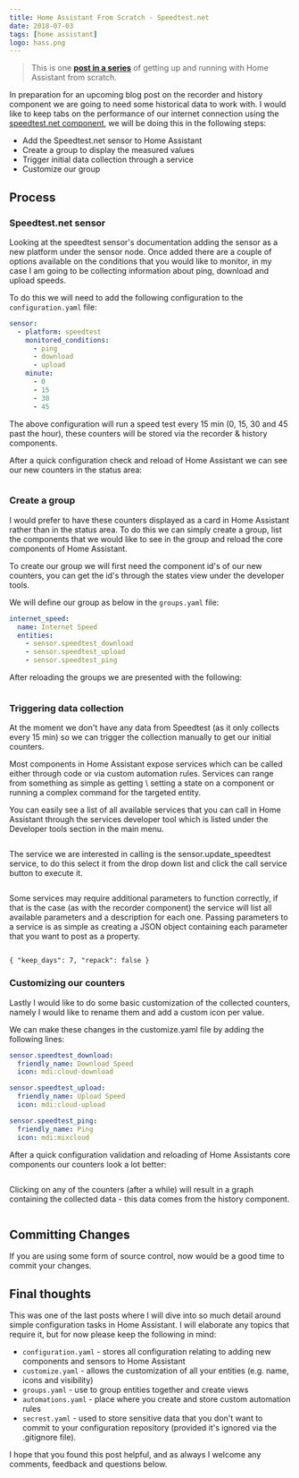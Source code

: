 ```yaml
---
title: Home Assistant From Scratch - Speedtest.net
date: 2018-07-03
tags: [home assistant]
logo: hass.png
---
```


> This is one **[post in a series](/blog/2018/2018-06-27/)** of getting up and running with Home Assistant from scratch.

In preparation for an upcoming blog post on the recorder and history component we are going to need some historical data to work with. I would like to keep tabs on the performance of our internet connection using the [speedtest.net component](https://www.home-assistant.io/integrations/speedtestdotnet/), we will be doing this in the following steps:

- Add the Speedtest.net sensor to Home Assistant
- Create a group to display the measured values
- Trigger initial data collection through a service
- Customize our group

## Process

### Speedtest.net sensor

Looking at the speedtest sensor's documentation adding the sensor as a new platform under the sensor node. Once added there are a couple of options available on the conditions that you would like to monitor, in my case I am going to be collecting information about ping, download and upload speeds.

To do this we will need to add the following configuration to the `configuration.yaml` file:

```yaml
sensor:
  - platform: speedtest
    monitored_conditions:
      - ping
      - download
      - upload
    minute:
      - 0
      - 15
      - 30
      - 45
```

The above configuration will run a speed test every 15 min (0, 15, 30 and 45 past the hour), these counters will be stored via the recorder & history components.

After a quick configuration check and reload of Home Assistant we can see our new counters in the status area:

<img src="./001.png" alt="" />

### Create a group

I would prefer to have these counters displayed as a card in Home Assistant rather than in the status area. To do this we can simply create a group, list the components that we would like to see in the group and reload the core components of Home Assistant.

To create our group we will first need the component id's of our new counters, you can get the id's through the states view under the developer tools.

We will define our group as below in the `groups.yaml` file:

```yaml
internet_speed:
  name: Internet Speed
  entities:
    - sensor.speedtest_download
    - sensor.speedtest_upload
    - sensor.speedtest_ping
```

After reloading the groups we are presented with the following:

<img src="./002.png" alt="" />

### Triggering data collection

At the moment we don't have any data from Speedtest (as it only collects every 15 min) so we can trigger the collection manually to get our initial counters.

Most components in Home Assistant expose services which can be called either through code or via custom automation rules. Services can range from something as simple as getting \ setting a state on a component or running a complex command for the targeted entity.

You can easily see a list of all available services that you can call in Home Assistant through the services developer tool which is listed under the Developer tools section in the main menu.

<img src="./003.png" alt="" />

The service we are interested in calling is the sensor.update_speedtest service, to do this select it from the drop down list and click the call service button to execute it.

<img src="./004.png" alt="" />

Some services may require additional parameters to function correctly, if that is the case (as with the recorder component) the service will list all available parameters and a description for each one. Passing parameters to a service is as simple as creating a JSON object containing each parameter that you want to post as a property.

<img src="./005.png" alt="" />

`{ "keep_days": 7, "repack": false }`

### Customizing our counters

Lastly I would like to do some basic customization of the collected counters, namely I would like to rename them and add a custom icon per value.

We can make these changes in the customize.yaml file by adding the following lines:

```yaml
sensor.speedtest_download:
  friendly_name: Download Speed
  icon: mdi:cloud-download

sensor.speedtest_upload:
  friendly_name: Upload Speed
  icon: mdi:cloud-upload

sensor.speedtest_ping:
  friendly_name: Ping
  icon: mdi:mixcloud
```

After a quick configuration validation and reloading of Home Assistants core components our counters look a lot better:

<img src="./006.png" alt="" />

Clicking on any of the counters (after a while) will result in a graph containing the collected data - this data comes from the history component.

<img src="./007.png" alt="" />

## Committing Changes

If you are using some form of source control, now would be a good time to commit your changes.

## Final thoughts

This was one of the last posts where I will dive into so much detail around simple configuration tasks in Home Assistant. I will elaborate any topics that require it, but for now please keep the following in mind:

- `configuration.yaml` - stores all configuration relating to adding new components and sensors to Home Assistant
- `customize.yaml` - allows the customization of all your entities (e.g. name, icons and visibility)
- `groups.yaml` - use to group entities together and create views
- `automations.yaml` - place where you create and store custom automation rules
- `secrest.yaml` - used to store sensitive data that you don't want to commit to your configuration repository (provided it's ignored via the .gitignore file).

I hope that you found this post helpful, and as always I welcome any comments, feedback and questions below.
